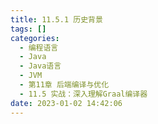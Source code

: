 ```yaml
---
title: 11.5.1 历史背景
tags: []
categories:
  - 编程语言
  - Java
  - Java语言
  - JVM
  - 第11章 后端编译与优化
  - 11.5 实战：深入理解Graal编译器
date: 2023-01-02 14:42:06
---
```

